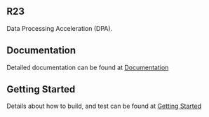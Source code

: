 ## R23
Data Processing Acceleration (DPA).

## Documentation
Detailed documentation can be found at [Documentation](docs/README.md)

## Getting Started
Details about how to build, and test can be found at [Getting Started](docs/GETTING_STARTED.md)
